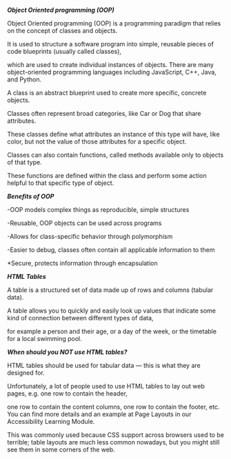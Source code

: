 ***Object Oriented programming (OOP)***

Object Oriented programming (OOP) is a programming paradigm that relies on the concept of classes and objects. 

It is used to structure a software program into simple, reusable pieces of code blueprints (usually called classes), 

which are used to create individual instances of objects. There are many object-oriented programming languages including JavaScript, C++, Java, and Python.

A class is an abstract blueprint used to create more specific, concrete objects. 

Classes often represent broad categories, like Car or Dog that share attributes. 

These classes define what attributes an instance of this type will have, like color, but not the value of those attributes for a specific object.

Classes can also contain functions, called methods available only to objects of that type. 

These functions are defined within the class and perform some action helpful to that specific type of object.

***Benefits of OOP***

-OOP models complex things as reproducible, simple structures

-Reusable, OOP objects can be used across programs

-Allows for class-specific behavior through polymorphism

-Easier to debug, classes often contain all applicable information to them

*Secure, protects information through encapsulation

***HTML Tables***

A table is a structured set of data made up of rows and columns (tabular data).

A table allows you to quickly and easily look up values that indicate some kind of connection between different types of data, 

for example a person and their age, or a day of the week, or the timetable for a local swimming pool.

***When should you NOT use HTML tables?***

HTML tables should be used for tabular data — this is what they are designed for. 

Unfortunately, a lot of people used to use HTML tables to lay out web pages, e.g. one row to contain the header,

one row to contain the content columns, one row to contain the footer, etc. You can find more details and an example at Page Layouts in our Accessibility Learning Module. 

This was commonly used because CSS support across browsers used to be terrible; table layouts are much less common nowadays, but you might still see them in some corners of the web.

